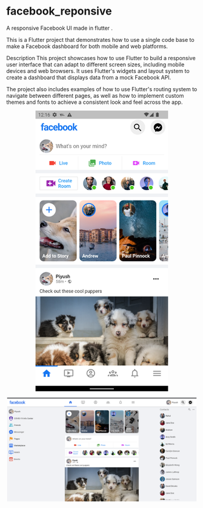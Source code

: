# facebook_reponsive

A responsive Facebook UI made in flutter .

This is a Flutter project that demonstrates how to use a single code base to make a Facebook dashboard for both mobile and web platforms.

Description
This project showcases how to use Flutter to build a responsive user interface that can adapt to different screen sizes, including mobile devices and web browsers. It uses Flutter's widgets and layout system to create a dashboard that displays data from a mock Facebook API.

The project also includes examples of how to use Flutter's routing system to navigate between different pages, as well as how to implement custom themes and fonts to achieve a consistent look and feel across the app.



<p align="center">
  <img alt="Main list" src="./assets/readme_assets/mobile.png" width="350">
</p>

<p align="center">
  <img alt="Main list" src="./assets/readme_assets/web.png" width="500">
</p>